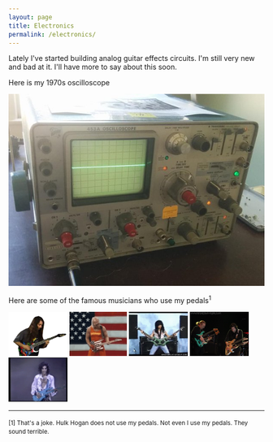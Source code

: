 ```yaml
---
layout: page
title: Electronics
permalink: /electronics/
---
```


<p>Lately I've started building analog guitar effects circuits. I'm still very new and bad at it. I'll have more to say about this soon.
</p>

<p>Here is my 1970s oscilloscope</p>
<img src="/assets/oscope.jpg"/>

<p>Here are some of the famous musicians who use my pedals<sup>1</sup></p>
<img src="/assets/petrucci.gif" style="height: 87px;"/>
<img src="/assets/hulk-hogan-guitar-america.gif" style="height: 87px;"/>
<img src="/assets/batio.gif" style="height: 87px;"/>
<img src="/assets/pg-ridiculous-2neck.jpg" style="height: 87px;"/>
<img src="/assets/prince.gif" style="height: 87px;"/>


<hr>

<small>[1] That's a joke. Hulk Hogan does not use my pedals. Not even I use my pedals. They sound terrible.</small>
